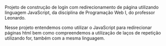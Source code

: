 Projeto de construção de login com redirecionamento de página utilizando linguagem JavaScript, da disciplina de Programação Web I, do professor Leonardo.

Nesse projeto entendemos como utilizar o JavaScript para redirecionar páginas html bem como compreendemos a utilização de laços de repetição utilizando for, também com a mesma linguagem.